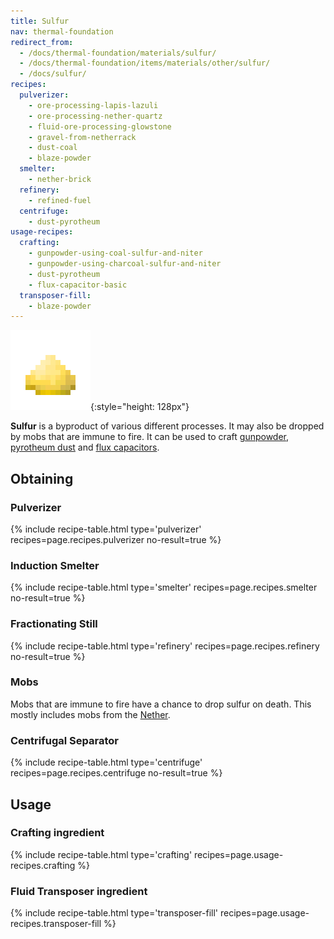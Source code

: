 ```yaml
---
title: Sulfur
nav: thermal-foundation
redirect_from:
  - /docs/thermal-foundation/materials/sulfur/
  - /docs/thermal-foundation/items/materials/other/sulfur/
  - /docs/sulfur/
recipes:
  pulverizer:
    - ore-processing-lapis-lazuli
    - ore-processing-nether-quartz
    - fluid-ore-processing-glowstone
    - gravel-from-netherrack
    - dust-coal
    - blaze-powder
  smelter:
    - nether-brick
  refinery:
    - refined-fuel
  centrifuge:
    - dust-pyrotheum
usage-recipes:
  crafting:
    - gunpowder-using-coal-sulfur-and-niter
    - gunpowder-using-charcoal-sulfur-and-niter
    - dust-pyrotheum
    - flux-capacitor-basic
  transposer-fill:
    - blaze-powder
---
```


![Sulfur](/assets/images/thermal-foundation/sulfur.png){:style="height: 128px"}


**Sulfur** is a byproduct of various different processes. It may also be dropped
by mobs that are immune to fire. It can be used to craft
[gunpowder](https://minecraft.gamepedia.com/Gunpowder), [pyrotheum
dust](/docs/thermal-foundation/pyrotheum-dust/) and [flux capacitors](/docs/thermal-expansion/flux-capacitor/).


Obtaining
---------

### Pulverizer
{% include recipe-table.html type='pulverizer' recipes=page.recipes.pulverizer no-result=true %}

### Induction Smelter
{% include recipe-table.html type='smelter' recipes=page.recipes.smelter no-result=true %}

### Fractionating Still
{% include recipe-table.html type='refinery' recipes=page.recipes.refinery no-result=true %}

### Mobs
Mobs that are immune to fire have a chance to drop sulfur on death. This mostly
includes mobs from the [Nether](https://minecraft.gamepedia.com/The_Nether).

### Centrifugal Separator
{% include recipe-table.html type='centrifuge' recipes=page.recipes.centrifuge no-result=true %}


Usage
-----

### Crafting ingredient
{% include recipe-table.html type='crafting' recipes=page.usage-recipes.crafting %}

### Fluid Transposer ingredient
{% include recipe-table.html type='transposer-fill' recipes=page.usage-recipes.transposer-fill %}

